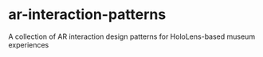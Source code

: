 # ar-interaction-patterns
A collection of AR interaction design patterns for HoloLens-based museum experiences
